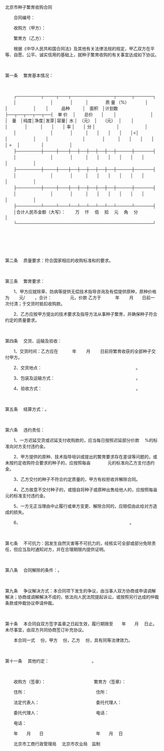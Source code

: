 



北京市种子繁育收购合同



 

　　合同编号：　　

　　收购方（甲方）：　　

　　繁育方（乙方）：　　

　　根据《中华人民共和国合同法》及其他有关法律法规的规定，甲乙双方在平等、自愿、公平、诚实信用的基础上，就种子繁育收购的有关事宜达成如下协议。

　　

第一条
　繁育基本情况：

　　


　　┌────────┬────┬───┬──────────────┬─────┬──────┐
　　│　　　　　　　　│　　　　│　　　│　　　　质 量 （%）　　　　 │　　　　　│　　　　　　│
　　│　　　品种　　　│　面积　│计划数├──┬──┬──┬──┬──┤　单 价　 │　　总价　　│
　　│　　　　　　　　│　　　　│　量　│纯度│净度│发芽│容量│ 水 │　（元）　│　 （元）　 │
　　│　　　　　　　　│　　　　│　　　│　　│　　│ 率 │　　│ 分 │　　　　　│　　　　　　│
　　│　　　　　　　　│　　　　│　　　│　　│　　│　　│　　│&lt;│　　　　　│　　　　　　│
　　│　　　　　　　　│　　　　│　　　│　　│　　│　　│　　│ = 　│　　　　　│　　　　　　│
　　├────────┼────┼───┼──┼──┼──┼──┼──┼─────┼──────┤
　　│　　　　　　　　│　　　　│　　　│　　│　　│　　│　　│　　│　　　　　│　　　　　　│
　　├────────┼────┼───┼──┼──┼──┼──┼──┼─────┼──────┤
　　│　　　　　　　　│　　　　│　　　│　　│　　│　　│　　│　　│　　　　　│　　　　　　│
　　├────────┼────┼───┼──┼──┼──┼──┼──┼─────┼──────┤
　　│　　　　　　　　│　　　　│　　　│　　│　　│　　│　　│　　│　　　　　│　　　　　　│
　　├────────┴────┴───┴──┴──┴──┴──┴──┴─────┴──────┤
　　│合计人民币金额（大写）：　　 万　 仟　 佰　 拾　 元　 角　 分　　　　　　　　　　　　　　 │
　　└─────────────────────────────────────────────┘
　　


　　

　　

第二条
　质量要求：符合国家相应的收购标准和的要求。

　　

第三条
　繁育要求：　　

　　1、甲方应就除草、防病等提供无偿技术指导咨询及有偿提供原种，原种价格为　　 元/　　 ，合计：　　　　 元，价款 乙方于　　　 年　　 月　　日前一次付清；于交货时抵扣收购款。　　

　　2、乙方应按甲方提出的技术要求及指导方法从事种子繁育，并确保种子符合约定的质量要求。

　　

第四条
　交货、运输及验收：　　

　　1、交货时间：乙方应在　　　 年　　 月　　 日前将繁育收获的全部种子交付甲方。　　

　　2、交货地点：　　　　　　　　　　　　　　　　　　　　　　。　　

　　3、包装及运输方式：　　　　　　　　　　　　　　　　　　　。　　

　　4、验收方式：　　　　　　　　　　　　　　　　　　　　　　。

　　

第五条
　结算方式：。

　　

第六条
　违约责任：　　

　　1、一方迟延交货或迟延支付收购款的，应当每日按照迟延部分价款　 %的标准向对方支付违约金。　　

　　2、甲方提供的原种、技术指导培训或提出的繁育要求存在差误等问题的，或未按约定收购符合要求的种子的，应按照每亩　　　　元的标准向乙方支付违约金。　　

　　3、乙方交付的种子不符合约定质量的，甲方有权拒收并解除合同。　　

　　4、乙方故意不交付种子的，或擅自将种子或原种出售给他人的，应按照每亩　　　　元的标准支付违约金。　　

　　5、一方无正当理由中止履行或单方变更、解除合同的，应赔偿由此给对方造成的损失。　　

　　6、　　　　　　　　　　　　　　　　　　　　　　　　　　。

　　

第七条
　不可抗力：因发生自然灾害等不可抗力的，经核实可全部或部分免除责任，但应当及时通知对方，并在合理期限内提供证明。

　　

第八条
　合同解除的条件：。

　　

第九条
　争议解决方式：本合同项下发生的争议，由当事人双方协商或申请调解解决；协商或调解解决不成的，依法向人民法院提起诉讼，或按照另行达成的仲裁条款或仲裁协议申请仲裁。

　　

第十条
　本合同自双方签字盖章之日起生效，履行期限至　　年　　月　 日止。未尽事宜，由双方共同协商签订补充协议。

　　本合同一式　 份，甲方　 份，乙方　 份，具有同等法律效力。

　　

第十一条
　其他约定：　　　　　　　　　　。　　

　　

　　收购方（签章）：　　　　　　　　　　　 繁育方（签章）：　　

　　住所：　　　　　　　　　　　　　　　　 住所：　　

　　法定代表人：　　　　　　　　　　　　　 委托代理人：　　

　　委托代理人：　　　　　　　　　　　　　 电话：　　

　　电话：　　

　　年　　月　　日　　　　　　　　　　　　 年　　月　 日　　

　　北京市工商行政管理局　 北京市农业局　监制